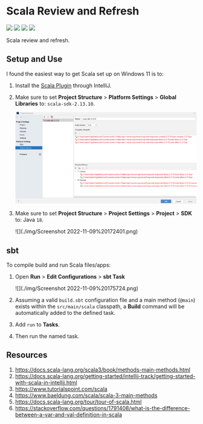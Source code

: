 # Scala Review and Refresh

[![](https://img.shields.io/badge/Scala-3.2.1-red.svg)](https://www.scala-lang.org/)
[![](https://img.shields.io/badge/Java-1.18-blue.svg)](https://www.oracle.com/java/technologies/javase/jdk18-archive-downloads.html)
[![](https://img.shields.io/badge/Scala-Plugin-red.svg)](https://plugins.jetbrains.com/plugin/1347-scala)
[![](https://img.shields.io/badge/sbt-1.7.3-blue.svg)](https://www.scala-sbt.org/download.html)

Scala review and refresh.

## Setup and Use

I found the easiest way to get Scala set up on Windows 11 is to:

1. Install the [Scala Plugin](https://plugins.jetbrains.com/plugin/1347-scala) through IntelliJ.
2. Make sure to set **Project Structure** > **Platform Settings** > **Global Libraries** to: `scala-sdk-2.13.10`.

   ![](./img/Screenshot%202022-11-09%20172252.png)

3. Make sure to set **Project Structure** > **Project Settings** > **Project** > **SDK** to: Java `18`.

    ![](./img/Screenshot 2022-11-09%20172401.png)

## sbt

To compile build and run Scala files/apps:

1. Open **Run** > **Edit Configurations** > **sbt Task**

   ![](./img/Screenshot 2022-11-09%20175724.png)

2. Assuming a valid `build.sbt` configuration file and a main method (`@main`) exists within the `src/main/scala` classpath, a **Build** command will be automatically added to the defined task.
3. Add `run` to **Tasks**.
4. Then run the named task.

## Resources

1. https://docs.scala-lang.org/scala3/book/methods-main-methods.html
2. https://docs.scala-lang.org/getting-started/intellij-track/getting-started-with-scala-in-intellij.html
3. https://www.tutorialspoint.com/scala
4. https://www.baeldung.com/scala/scala-3-main-methods
5. https://docs.scala-lang.org/tour/tour-of-scala.html
6. https://stackoverflow.com/questions/1791408/what-is-the-difference-between-a-var-and-val-definition-in-scala